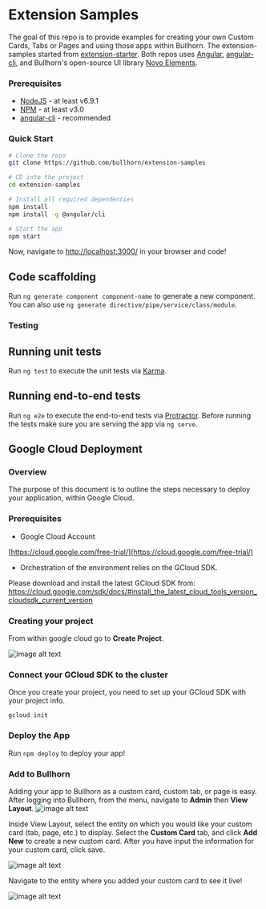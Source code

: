 # Extension Samples
The goal of this repo is to provide examples for creating your own Custom Cards, Tabs or Pages and using those apps within Bullhorn. The extension-samples started from [extension-starter](https://github.com/bullhorn/extension-starter). Both repos uses [Angular](https://angular.io), [angular-cli](https://cli.angular.io/), and Bullhorn's open-source UI library [Novo Elements](https://github.com/bullhorn/novo-elements).

### Prerequisites
 * [NodeJS](https://nodejs.org/en/) - at least v6.9.1
 * [NPM](https://github.com/npm/npm) - at least v3.0
 * [angular-cli](https://cli.angular.io/) - recommended

### Quick Start

```bash
# Clone the repo
git clone https://github.com/bullhorn/extension-samples

# CD into the project
cd extension-samples

# Install all required dependencies
npm install
npm install -g @angular/cli

# Start the app
npm start
```

Now, navigate to [http://localhost:3000/](http://localhost:3000/) in your browser and code!

## Code scaffolding

Run `ng generate component component-name` to generate a new component. You can also use `ng generate directive/pipe/service/class/module`.

### Testing

## Running unit tests

Run `ng test` to execute the unit tests via [Karma](https://karma-runner.github.io).

## Running end-to-end tests

Run `ng e2e` to execute the end-to-end tests via [Protractor](http://www.protractortest.org/).
Before running the tests make sure you are serving the app via `ng serve`.

## Google Cloud Deployment

### Overview

The purpose of this document is to outline the steps necessary to deploy your application, within Google Cloud.

### Prerequisites

* Google Cloud Account

[https://cloud.google.com/free-trial/](https://cloud.google.com/free-trial/)

* Orchestration of the environment relies on the GCloud SDK.  

Please download and install the latest GCloud SDK from: [https://cloud.google.com/sdk/docs/#install_the_latest_cloud_tools_version_cloudsdk_current_version ](https://cloud.google.com/sdk/docs/#install_the_latest_cloud_tools_version_cloudsdk_current_version)

### Creating your project

From within google cloud go to **Create Project**.

![image alt text](doc_files/image_1.png)

### Connect your GCloud SDK to the cluster

Once you create your project, you need to set up your GCloud SDK with your project info.

`gcloud init`

### Deploy the App

Run `npm deploy` to deploy your app!

### Add to Bullhorn

Adding your app to Bullhorn as a custom card, custom tab, or page is easy. After logging into Bullhorn, from the menu, navigate to **Admin** then **View Layout**. ![image alt text](doc_files/image_2.png)

Inside View Layout, select the entity on which you would like your custom card (tab, page, etc.) to display. Select the **Custom Card** tab, and click **Add New** to create a new custom card. After you have input the information for your custom card, click save. 

![image alt text](doc_files/image_3.png)

Navigate to the entity where you added your custom card to see it live!

![image alt text](doc_files/image_4.png)
